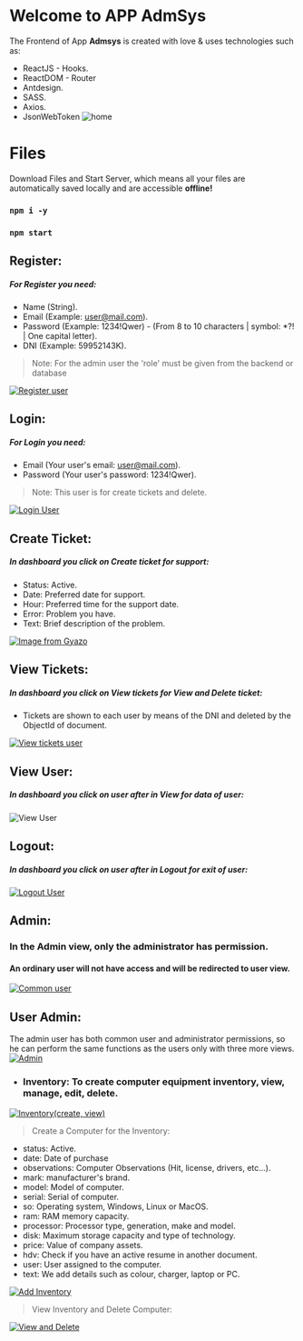 # Welcome to APP AdmSys

 The Frontend of  App **Admsys** is created with love & uses technologies such as:
 - ReactJS - Hooks.
 - ReactDOM - Router
 - Antdesign.
 - SASS.
 - Axios.
 - JsonWebToken
![home](https://i.ibb.co/09fY8xm/image.png)


# Files

Download Files and Start Server, which means all your files are automatically saved locally and are accessible **offline!**
 ### `npm i -y`
 ### `npm start`

## Register:
##### For Register you need:
-   Name (String).
-   Email (Example:  [user@mail.com](mailto:user@mail.com)).
-   Password (Example: 1234!Qwer) - (From 8 to 10 characters | symbol: *?! | One capital letter).
- DNI (Example: 59952143K).
>Note: For the admin user the 'role' must be given from the backend or database

[![Register user](https://i.gyazo.com/43ee82f573e56cdb1600ed434077e24a.gif)](https://gyazo.com/43ee82f573e56cdb1600ed434077e24a)

## Login:
##### For Login you need:
-   Email (Your user's email:  [user@mail.com](mailto:user@mail.com)).
-   Password (Your user's password: 1234!Qwer).
>Note: This user is for create tickets and delete.

[![Login User](https://i.gyazo.com/bd5623990a80d627aac6e281c5e27c05.gif)](https://gyazo.com/bd5623990a80d627aac6e281c5e27c05)

## Create Ticket:
##### In dashboard you click on Create ticket for support:
-   Status: Active.
-   Date: Preferred date for support.
-  Hour: Preferred time for the support date.
- Error: Problem you have.
- Text: Brief description of the problem.

[![Image from Gyazo](https://i.gyazo.com/3224509dc71cf996f292a75a7f8eaaed.gif)](https://gyazo.com/3224509dc71cf996f292a75a7f8eaaed)

## View Tickets:
##### In dashboard you click on View tickets for View and Delete ticket:
-   Tickets are shown to each user by means of the DNI and deleted by the ObjectId of document.

[![View tickets user](https://i.gyazo.com/c3f2b205c688e97dbd1be53a1e920770.gif)](https://gyazo.com/c3f2b205c688e97dbd1be53a1e920770)

## View User:
##### In dashboard you click on user after in View for data of user:

![View User](https://i.ibb.co/ZzJFCJm/image.png)

## Logout:
##### In dashboard you click on user after in Logout for exit of user:
[![Logout User](https://i.gyazo.com/3f0f7b1fdfd01b4d750e057b5660aa93.gif)](https://gyazo.com/3f0f7b1fdfd01b4d750e057b5660aa93)

## Admin:
### In the Admin view, only the administrator has permission.
#### An ordinary user will not have access and will be redirected to user view.
[![Common user](https://i.gyazo.com/506021e2998a4ee8c6b37c535066d1e2.gif)](https://gyazo.com/506021e2998a4ee8c6b37c535066d1e2)

## User Admin:

The admin user has both common user and administrator permissions, so he can perform the same functions as the users only with three more views.
[![Admin](https://i.gyazo.com/953c83f42ee1efba4cedbc3f976c5b7c.gif)](https://gyazo.com/953c83f42ee1efba4cedbc3f976c5b7c)
- ### Inventory: To create computer equipment inventory, view, manage, edit, delete.

[![Inventory(create, view)](https://i.gyazo.com/f1607554c2ed44e3ffcccc523b0683a4.gif)](https://gyazo.com/f1607554c2ed44e3ffcccc523b0683a4)

>Create a Computer for the Inventory:

- status: Active.
- date: Date of purchase
- observations: Computer Observations (Hit, license, drivers, etc...).
- mark: manufacturer's brand.
- model: Model of computer.
- serial: Serial of computer.
- so: Operating system, Windows, Linux or MacOS.
- ram: RAM memory capacity.
- processor: Processor type, generation, make and model.
- disk: Maximum storage capacity and type of technology.
- price: Value of company assets.
- hdv: Check if you have an active resume in another document.
- user: User assigned to the computer.
- text: We add details such as colour, charger, laptop or PC.

[![Add Inventory](https://i.gyazo.com/ec11634a323cbb30a7a0119a73c94867.gif)](https://gyazo.com/ec11634a323cbb30a7a0119a73c94867)

>View Inventory and Delete Computer:

[![View and Delete](https://i.gyazo.com/c66a12abe3c5044d42bbd5a993f1d2c6.gif)](https://gyazo.com/c66a12abe3c5044d42bbd5a993f1d2c6)